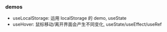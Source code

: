 ### demos

* useLocalStorage: 运用 localStorage 的 demo, useState
* useHover: 鼠标移动/离开界面会产生不同变化, useState/useEffect/useRef